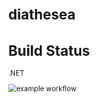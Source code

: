 # diathesea

# Build Status

.NET 

![example workflow](https://github.com/dbatsou/diathesea/actions/workflows/dotnet.yml/badge.svg)

